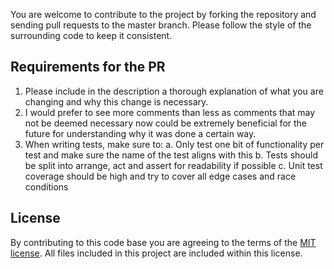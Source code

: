 You are welcome to contribute to the project by forking the repository and sending pull requests to the master branch.  Please follow the style of the surrounding code to keep it consistent.

## Requirements for the PR
1. Please include in the description a thorough explanation of what you are changing and why this change is necessary.
1. I would prefer to see more comments than less as comments that may not be deemed necessary now could be extremely beneficial for the future for understanding why it was done a certain way.
1. When writing tests, make sure to:
    a. Only test one bit of functionality per test and make sure the name of the test aligns with this
    b. Tests should be split into arrange, act and assert for readability if possible
    c. Unit test coverage should be high and try to cover all edge cases and race conditions

## License
By contributing to this code base you are agreeing to the terms of the [MIT license](./LICENSE). All files included in this project
are included within this license.